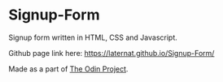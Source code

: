 # Signup-Form

Signup form written in HTML, CSS and Javascript.

Github page link here: https://laternat.github.io/Signup-Form/

Made as a part of [The Odin Project](https://www.theodinproject.com/lessons/node-path-intermediate-html-and-css-sign-up-form).
